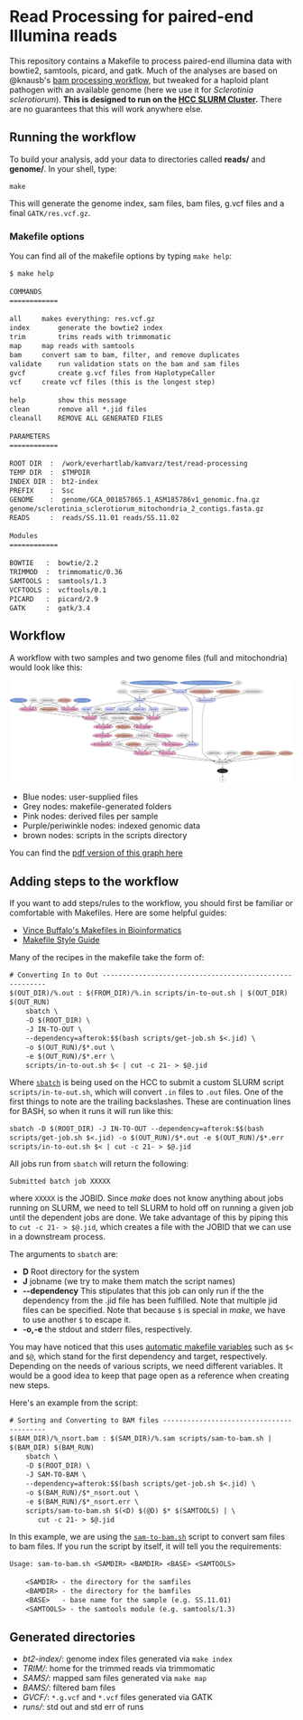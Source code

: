 Read Processing for paired-end Illumina reads
==============================================

This repository contains a Makefile to process paired-end illumina data 
with bowtie2, samtools, picard, and gatk. Much of the analyses are based
on @knausb's [bam processing workflow][brianflow], but tweaked for a
haploid plant pathogen with an available genome (here we use it for 
*Sclerotinia sclerotiorum*). **This is designed to run on the [HCC SLURM
Cluster][HCC].** There are no guarantees that this will work anywhere else.

Running the workflow
--------------------

To build your analysis, add your data to directories called **reads/** and
**genome/**. In your shell, type:

```
make
```

This will generate the genome index, sam files, bam files, g.vcf files
and a final `GATK/res.vcf.gz`. 

### Makefile options

You can find all of the makefile options by typing `make help`:

```
$ make help

COMMANDS
============

all		makes everything: res.vcf.gz
index		generate the bowtie2 index
trim		trims reads with trimmomatic
map		map reads with samtools
bam		convert sam to bam, filter, and remove duplicates
validate	run validation stats on the bam and sam files
gvcf		create g.vcf files from HaplotypeCaller
vcf		create vcf files (this is the longest step)

help		show this message
clean		remove all *.jid files
cleanall	REMOVE ALL GENERATED FILES

PARAMETERS
============

ROOT DIR  :  /work/everhartlab/kamvarz/test/read-processing
TEMP DIR  :  $TMPDIR
INDEX DIR :  bt2-index
PREFIX    :  Ssc
GENOME    :  genome/GCA_001857865.1_ASM185786v1_genomic.fna.gz genome/sclerotinia_sclerotiorum_mitochondria_2_contigs.fasta.gz
READS     :  reads/SS.11.01 reads/SS.11.02

Modules
============

BOWTIE   :  bowtie/2.2
TRIMMOD  :  trimmomatic/0.36
SAMTOOLS :  samtools/1.3
VCFTOOLS :  vcftools/0.1
PICARD   :  picard/2.9
GATK     :  gatk/3.4

```

Workflow
--------

A workflow with two samples and two genome files (full and mitochondria) would
look like this:

!["a graph representation of the workflow of make all"](graph.png)

- Blue nodes: user-supplied files
- Grey nodes: makefile-generated folders
- Pink nodes: derived files per sample
- Purple/periwinkle nodes: indexed genomic data
- brown nodes: scripts in the scripts directory

You can find the [pdf version of this graph here](graph.pdf)


Adding steps to the workflow
----------------------------

If you want to add steps/rules to the workflow, you should first be familiar
or comfortable with Makefiles. Here are some helpful guides:

 - [Vince Buffalo's Makefiles in Bioinformatics][buffalo-make]
 - [Makefile Style Guide][make-style]

Many of the recipes in the makefile take the form of:

```make
# Converting In to Out --------------------------------------------------------
$(OUT_DIR)/%.out : $(FROM_DIR)/%.in scripts/in-to-out.sh | $(OUT_DIR) $(OUT_RUN)
    sbatch \
    -D $(ROOT_DIR) \
    -J IN-TO-OUT \
    --dependency=afterok:$$(bash scripts/get-job.sh $<.jid) \
    -o $(OUT_RUN)/$*.out \
    -e $(OUT_RUN)/$*.err \
    scripts/in-to-out.sh $< | cut -c 21- > $@.jid
```

Where [`sbatch`](https://slurm.schedmd.com/sbatch.html) is being used on the
HCC to submit a custom SLURM script `scripts/in-to-out.sh`, which will convert
`.in` files to `.out` files. One of the first things to note are the trailing
backslashes. These are continuation lines for BASH, so when it runs it will run
like this:

```
sbatch -D $(ROOT_DIR) -J IN-TO-OUT --dependency=afterok:$$(bash scripts/get-job.sh $<.jid) -o $(OUT_RUN)/$*.out -e $(OUT_RUN)/$*.err scripts/in-to-out.sh $< | cut -c 21- > $@.jid
```

All jobs run from `sbatch` will return the following:

```
Submitted batch job XXXXX
```

where `XXXXX` is the JOBID. Since *make* does not know anything about jobs
running on SLURM, we need to tell SLURM to hold off on running a given job
until the dependent jobs are done. We take advantage of this by piping this to
`cut -c 21- > $@.jid`, which creates a file with the JOBID that we can use in a
downstream process.

The arguments to `sbatch` are:

 - **D** Root directory for the system
 - **J** jobname (we try to make them match the script names)
 - **--dependency** This stipulates that this job can only run if the the
   dependency from the .jid file has been fulfilled. Note that multiple jid
   files can be specified. Note that because `$` is special in *make*, we have
   to use another `$` to escape it. 
 - **-o,-e** the stdout and stderr files, respectively.

You may have noticed that this uses [automatic makefile variables](https://www.gnu.org/software/make/manual/html_node/Automatic-Variables.html) such as `$<` and `$@`, which stand for the first dependency and target, respectively. Depending on the needs of various scripts, we need different variables. It would be a good idea to keep that page open as a reference when creating new
steps. 

Here's an example from the script: 

```make
# Sorting and Converting to BAM files -----------------------------------------
$(BAM_DIR)/%_nsort.bam : $(SAM_DIR)/%.sam scripts/sam-to-bam.sh | $(BAM_DIR) $(BAM_RUN)
    sbatch \
    -D $(ROOT_DIR) \
    -J SAM-TO-BAM \
    --dependency=afterok:$$(bash scripts/get-job.sh $<.jid) \
    -o $(BAM_RUN)/$*_nsort.out \
    -e $(BAM_RUN)/$*_nsort.err \
    scripts/sam-to-bam.sh $(<D) $(@D) $* $(SAMTOOLS) | \
       cut -c 21- > $@.jid
```

In this example, we are using the [`sam-to-bam.sh`](scripts/sam-to-bam.sh)
script to convert sam files to bam files. If you run the script by itself, it
will tell you the requirements:

```
Usage: sam-to-bam.sh <SAMDIR> <BAMDIR> <BASE> <SAMTOOLS>

    <SAMDIR> - the directory for the samfiles
    <BAMDIR> - the directory for the bamfiles
    <BASE>   - base name for the sample (e.g. SS.11.01)
    <SAMTOOLS> - the samtools module (e.g. samtools/1.3)
```


 
[make-style]: http://clarkgrubb.com/makefile-style-guide
[buffalo-make]: https://github.com/vsbuffalo/makefiles-in-bioinfo
[brianflow]: https://github.com/knausb/bam_processing
[HCC]: http://hcc.unl.edu/
[sarray]: https://github.com/zkamvar/SLURM_Array
[arrayjob]: https://slurm.schedmd.com/job_array.html
 
 
 Generated directories
 ---------------------
 
 - *bt2-index/*: genome index files generated via `make index`
 - *TRIM/*: home for the trimmed reads via trimmomatic
 - *SAMS/*: mapped sam files generated via `make map`
 - *BAMS/*: filtered bam files
 - *GVCF/*: `*.g.vcf` and `*.vcf` files generated via GATK
 - *runs/*: std out and std err of runs
